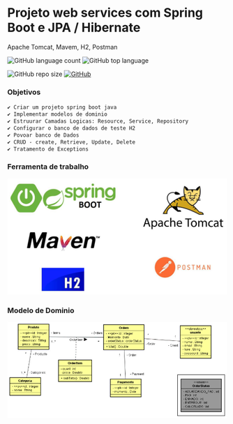 <!--
* é italico,ex *casa
* com espaço serve para lista de itens. ex * casa
lista ordenada= 1 casa 2 mesa 3 cadeira
-->
# Projeto web services com Spring Boot e JPA / Hibernate
Apache Tomcat, Mavem, H2, Postman

![GitHub language count](https://img.shields.io/github/languages/count/LivioNeiva/Order-SpringBoot-2-java-11)
![GitHub top language](https://img.shields.io/github/languages/top/LivioNeiva/MyCash-Gastos-Despesas)

![GitHub repo size](https://img.shields.io/github/repo-size/LivioNeiva/Order-SpringBoot-2-java-11)
[![GitHub](https://img.shields.io/github/license/livioneiva/MyCash-Gastos-Despesas)](https://github.com/LivioNeiva/MyCash-Gastos-Despesas/blob/main/LICENSE)



### Objetivos

```
✔ Criar um projeto spring boot java
✔ Implementar modelos de dominio
✔ Estruurar Camadas Logicas: Resource, Service, Repository
✔ Configurar o banco de dados de teste H2
✔ Povoar banco de Dados
✔ CRUD - create, Retrieve, Update, Delete
✔ Tratamento de Exceptions
```
### Ferramenta de trabalho
<!-- ![]() para por uma imagem -->
![tecnologias](https://github.com/LivioNeiva/Order-SpringBoot-2-java-11/blob/main/tomcat%20H2%20maven%20jpa.jpeg)

### Modelo de Dominio
![diagrama de classe](https://github.com/LivioNeiva/Order-SpringBoot-2-java-11/blob/main/diagrama%20classe.jpeg)

<!--
### assistir a um video de intrudução
lin videos yuotub
[![IMAGE ALT TEXT HERE](https://img.youtube.com/vi/YOUTUBE_VIDEO_ID_HERE/0.jpg)](https://www.youtube.com/watch?v=YOUTUBE_VIDEO_ID_HERE)

<!-- criando link
[nome do link](htttp//link)

```java
codigo java
```

```bash
codigo terminal de comando
c:\> cd pasta
````

-->
